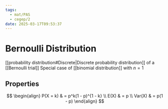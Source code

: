 ```yaml
---
tags:
  - mat/PAS
  - cegep/2
date: 2025-03-17T09:53:37
---
```


# Bernoulli Distribution

[[probability distribution#Discrete|Discrete probability distribution]] of a [[Bernoulli trial]]
Special case of [[binomial distribution]] with $n = 1$

## Properties

$$
\begin{align}
P(X = k) & = p^k(1 - p)^{1 - k} \\
E(X) & = p \\
Var(X) & = p(1 - p)
\end{align}
$$